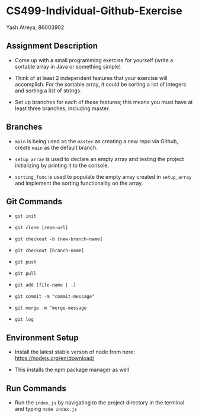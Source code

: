 # CS499-Individual-Github-Exercise

Yash Atreya, 86003902

## Assignment Description

- Come up with a small programming exercise for yourself (write a sortable array in Java or something simple)

- Think of at least 2 independent features that your exercise will accomplish. For the sortable array, it could be sorting a list of integers and sorting a list of strings.

- Set up branches for each of these features; this means you must have at least three branches, including master.

## Branches

- ```main``` is being used as the ```master``` as creating a new repo via Github, create ```main``` as the default branch.

- ```setup_array``` is used to declare an empty array and testing the project initializing by printing it to the console.

- ```sorting_func``` is used to populate the empty array created in ```setup_array``` and implement the sorting functionality on the array.

## Git Commands

- ```git init```

- ```git clone [repo-url]```

- ```git checkout -b [new-branch-name]```

- ```git checkout [branch-name]```

- ```git push```

- ```git pull```

- ```git add [file-name | .]```

- ```git commit -m "commit-message"```

- ```git merge -m "merge-message```

- ```git log```

## Environment Setup

- Install the latest stable verson of node from here: https://nodejs.org/en/download/

- This installs the npm package manager as well

## Run Commands

- Run the ```index.js``` by navigating to the project directory in the terminal and typing ```node index.js```